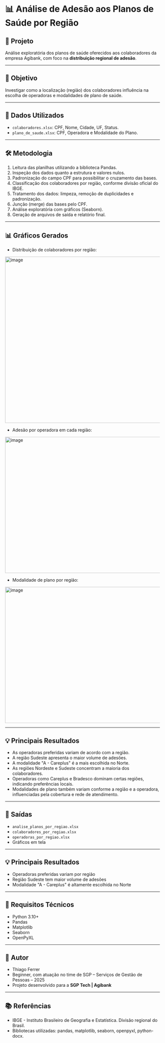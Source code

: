 # 📊 Análise de Adesão aos Planos de Saúde por Região

## 📁 Projeto
Análise exploratória dos planos de saúde oferecidos aos colaboradores da empresa Agibank, com foco na **distribuição regional de adesão**.

---

## 📌 Objetivo
Investigar como a localização (região) dos colaboradores influência na escolha de operadoras e modalidades de plano de saúde.

---

## 🧩 Dados Utilizados
- `colaboradores.xlsx`: CPF, Nome, Cidade, UF, Status.
- `plano_de_saude.xlsx`: CPF, Operadora e Modalidade do Plano.

---

## 🛠️ Metodologia

1. Leitura das planilhas utilizando a biblioteca Pandas.  
2. Inspeção dos dados quanto a estrutura e valores nulos.  
3. Padronização do campo CPF para possibilitar o cruzamento das bases.  
4. Classificação dos colaboradores por região, conforme divisão oficial do IBGE.  
5. Tratamento dos dados: limpeza, remoção de duplicidades e padronização.  
6. Junção (merge) das bases pelo CPF.  
7. Análise exploratória com gráficos (Seaborn).  
8. Geração de arquivos de saída e relatório final.

---

## 📊 Gráficos Gerados

- Distribuição de colaboradores por região:
<img width="900" height="540" alt="image" src="https://github.com/user-attachments/assets/f225c9cf-2199-4672-9105-3a74a4b66ef9" />

- Adesão por operadora em cada região:
<img width="900" height="442" alt="image" src="https://github.com/user-attachments/assets/af0c4e99-8c92-4cda-8bbf-7080a949969b" />

- Modalidade de plano por região:
<img width="900" height="442" alt="image" src="https://github.com/user-attachments/assets/164adf2b-6edc-49cf-9d75-a98e8c88e1de" />

---

## 💡 Principais Resultados

- As operadoras preferidas variam de acordo com a região.  
- A região Sudeste apresenta o maior volume de adesões.  
- A modalidade "A - Careplus" é a mais escolhida no Norte.  
- As regiões Nordeste e Sudeste concentram a maioria dos colaboradores.  
- Operadoras como Careplus e Bradesco dominam certas regiões, indicando preferências locais.  
- Modalidades de plano também variam conforme a região e a operadora, influenciadas pela cobertura e rede de atendimento.

---

## 📁 Saídas

- `analise_planos_por_regiao.xlsx`
- `colaboradores_por_regiao.xlsx`
- `operadoras_por_regiao.xlsx`
- Gráficos em tela

---

## 💡 Principais Resultados

- Operadoras preferidas variam por região
- Região Sudeste tem maior volume de adesões
- Modalidade "A - Careplus" é altamente escolhida no Norte

---

## 🧠 Requisitos Técnicos

- Python 3.10+
- Pandas
- Matplotlib
- Seaborn
- OpenPyXL

---

## 👤 Autor

- Thiago Ferrer  
- Beginner, com atuação no time de SGP – Serviços de Gestão de Pessoas – 2025  
- Projeto desenvolvido para a **SGP Tech | Agibank**
---

## 📚 Referências

- IBGE - Instituto Brasileiro de Geografia e Estatística. Divisão regional do Brasil.  
- Bibliotecas utilizadas: pandas, matplotlib, seaborn, openpyxl, python-docx.


